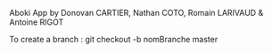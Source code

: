 Aboki App by Donovan CARTIER, Nathan COTO, Romain LARIVAUD & Antoine RIGOT

To create a branch : git checkout -b nomBranche master
